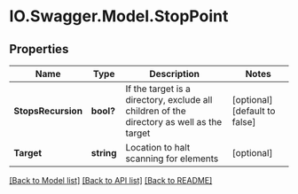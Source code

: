 # IO.Swagger.Model.StopPoint
## Properties

Name | Type | Description | Notes
------------ | ------------- | ------------- | -------------
**StopsRecursion** | **bool?** | If the target is a directory, exclude all children of the directory as well as the target | [optional] [default to false]
**Target** | **string** | Location to halt scanning for elements | [optional] 

[[Back to Model list]](../README.md#documentation-for-models) [[Back to API list]](../README.md#documentation-for-api-endpoints) [[Back to README]](../README.md)

